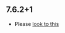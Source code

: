 ## 7.6.2+1

- Please [look to this](https://dooboolab.github.io/flutter_sound/book/CHANGELOG.html)

